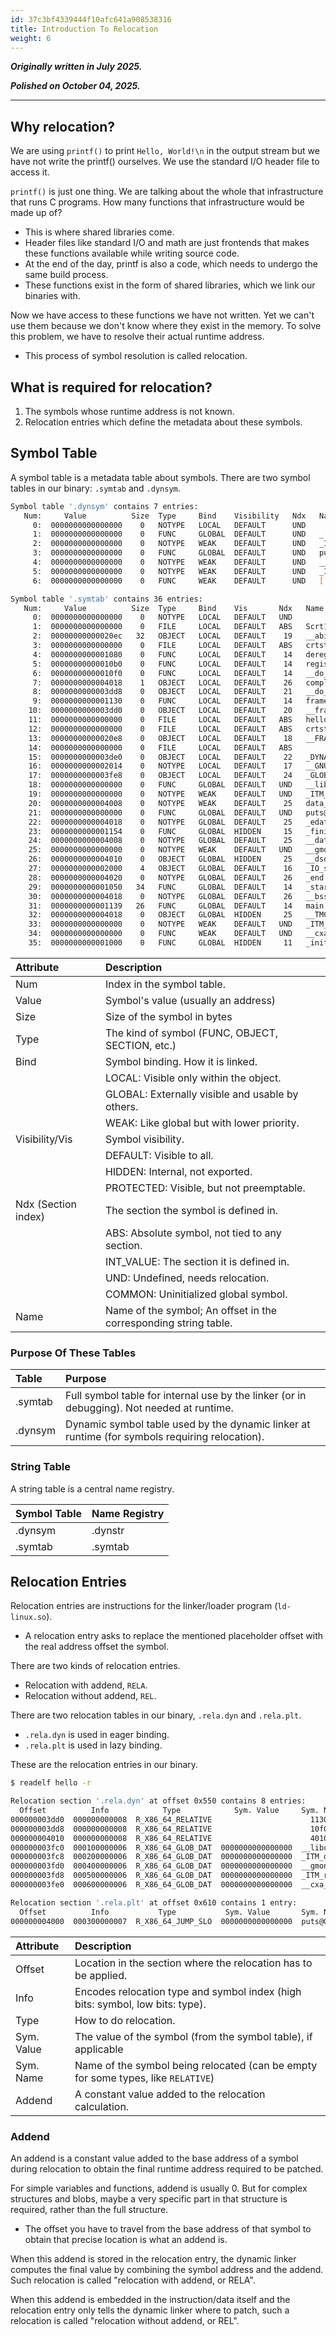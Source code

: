 ```yaml
---
id: 37c3bf4339444f10afc641a908538316
title: Introduction To Relocation
weight: 6
---
```


***Originally written in July 2025.***

***Polished on October 04, 2025.***

---

## Why relocation?

We are using `printf()` to print `Hello, World!\n` in the output stream but we have not write the printf() ourselves. We use the standard I/O header file to access it.

`printf()` is just one thing. We are talking about the whole that infrastructure that runs C programs. How many functions that infrastructure would be made up of?
  - This is where shared libraries come.
  - Header files like standard I/O and math are just frontends that makes these functions available while writing source code.
  - At the end of the day, printf is also a code, which needs to undergo the same build process.
  - These functions exist in the form of shared libraries, which we link our binaries with.

Now we have access to these functions we have not written. Yet we can't use them because we don't know where they exist in the memory. To solve this problem, we have to resolve their actual runtime address.
  - This process of symbol resolution is called relocation.

## What is required for relocation?

1. The symbols whose runtime address is not known.
2. Relocation entries which define the metadata about these symbols.

## Symbol Table

A symbol table is a metadata table about symbols. There are two symbol tables in our binary: `.symtab` and `.dynsym`.

```bash
Symbol table '.dynsym' contains 7 entries:
   Num:     Value          Size  Type     Bind    Visibility   Ndx   Name
     0:  0000000000000000    0   NOTYPE   LOCAL   DEFAULT      UND   
     1:  0000000000000000    0   FUNC     GLOBAL  DEFAULT      UND   _[...]@GLIBC_2.34 (2)
     2:  0000000000000000    0   NOTYPE   WEAK    DEFAULT      UND   _ITM_deregisterT[...]
     3:  0000000000000000    0   FUNC     GLOBAL  DEFAULT      UND   puts@GLIBC_2.2.5 (3)
     4:  0000000000000000    0   NOTYPE   WEAK    DEFAULT      UND   __gmon_start__
     5:  0000000000000000    0   NOTYPE   WEAK    DEFAULT      UND   _ITM_registerTMC[...]
     6:  0000000000000000    0   FUNC     WEAK    DEFAULT      UND   [...]@GLIBC_2.2.5 (3)

Symbol table '.symtab' contains 36 entries:
   Num:     Value          Size  Type     Bind    Vis       Ndx   Name
     0:  0000000000000000    0   NOTYPE   LOCAL   DEFAULT   UND   
     1:  0000000000000000    0   FILE     LOCAL   DEFAULT   ABS   Scrt1.o
     2:  00000000000020ec   32   OBJECT   LOCAL   DEFAULT    19   __abi_tag
     3:  0000000000000000    0   FILE     LOCAL   DEFAULT   ABS   crtstuff.c
     4:  0000000000001080    0   FUNC     LOCAL   DEFAULT    14   deregister_tm_clones
     5:  00000000000010b0    0   FUNC     LOCAL   DEFAULT    14   register_tm_clones
     6:  00000000000010f0    0   FUNC     LOCAL   DEFAULT    14   __do_global_dtors_aux
     7:  0000000000004018    1   OBJECT   LOCAL   DEFAULT    26   completed.0
     8:  0000000000003dd8    0   OBJECT   LOCAL   DEFAULT    21   __do_global_dtor[...]
     9:  0000000000001130    0   FUNC     LOCAL   DEFAULT    14   frame_dummy
    10:  0000000000003dd0    0   OBJECT   LOCAL   DEFAULT    20   __frame_dummy_in[...]
    11:  0000000000000000    0   FILE     LOCAL   DEFAULT   ABS   hello.c
    12:  0000000000000000    0   FILE     LOCAL   DEFAULT   ABS   crtstuff.c
    13:  00000000000020e8    0   OBJECT   LOCAL   DEFAULT    18   __FRAME_END__
    14:  0000000000000000    0   FILE     LOCAL   DEFAULT   ABS   
    15:  0000000000003de0    0   OBJECT   LOCAL   DEFAULT    22   _DYNAMIC
    16:  0000000000002014    0   NOTYPE   LOCAL   DEFAULT    17   __GNU_EH_FRAME_HDR
    17:  0000000000003fe8    0   OBJECT   LOCAL   DEFAULT    24   _GLOBAL_OFFSET_TABLE_
    18:  0000000000000000    0   FUNC     GLOBAL  DEFAULT   UND   __libc_start_mai[...]
    19:  0000000000000000    0   NOTYPE   WEAK    DEFAULT   UND   _ITM_deregisterT[...]
    20:  0000000000004008    0   NOTYPE   WEAK    DEFAULT    25   data_start
    21:  0000000000000000    0   FUNC     GLOBAL  DEFAULT   UND   puts@GLIBC_2.2.5
    22:  0000000000004018    0   NOTYPE   GLOBAL  DEFAULT    25   _edata
    23:  0000000000001154    0   FUNC     GLOBAL  HIDDEN     15   _fini
    24:  0000000000004008    0   NOTYPE   GLOBAL  DEFAULT    25   __data_start
    25:  0000000000000000    0   NOTYPE   WEAK    DEFAULT   UND   __gmon_start__
    26:  0000000000004010    0   OBJECT   GLOBAL  HIDDEN     25   __dso_handle
    27:  0000000000002000    4   OBJECT   GLOBAL  DEFAULT    16   _IO_stdin_used
    28:  0000000000004020    0   NOTYPE   GLOBAL  DEFAULT    26   _end
    29:  0000000000001050   34   FUNC     GLOBAL  DEFAULT    14   _start
    30:  0000000000004018    0   NOTYPE   GLOBAL  DEFAULT    26   __bss_start
    31:  0000000000001139   26   FUNC     GLOBAL  DEFAULT    14   main
    32:  0000000000004018    0   OBJECT   GLOBAL  HIDDEN     25   __TMC_END__
    33:  0000000000000000    0   NOTYPE   WEAK    DEFAULT   UND   _ITM_registerTMC[...]
    34:  0000000000000000    0   FUNC     WEAK    DEFAULT   UND   __cxa_finalize@G[...]
    35:  0000000000001000    0   FUNC     GLOBAL  HIDDEN     11   _init
```

| Attribute  | Description |
| :--------  | :---------- |
| Num   | Index in the symbol table. |
| Value | Symbol's value (usually an address) |
| Size  | Size of the symbol in bytes |
| Type  | The kind of symbol (FUNC, OBJECT, SECTION, etc.) |
| Bind  | Symbol binding. How it is linked. |
| | LOCAL: Visible only within the object. |
| | GLOBAL: Externally visible and usable by others. |
| | WEAK: Like global but with lower priority. |
| Visibility/Vis | Symbol visibility. |
| | DEFAULT: Visible to all. |
| | HIDDEN: Internal, not exported. |
| | PROTECTED: Visible, but not preemptable. |
| Ndx (Section index) | The section the symbol is defined in. |
| | ABS: Absolute symbol, not tied to any section. |
| | INT_VALUE: The section it is defined in. |
| | UND: Undefined, needs relocation. |
| | COMMON: Uninitialized global symbol. |
| Name | Name of the symbol; An offset in the corresponding string table. |

### Purpose Of These Tables

| Table   | Purpose |
| :----   | :------ |
| .symtab | Full symbol table for internal use by the linker (or in debugging). Not needed at runtime. |
| .dynsym | Dynamic symbol table used by the dynamic linker at runtime (for symbols requiring relocation). |

### String Table

A string table is a central name registry.

| Symbol Table | Name Registry |
| :------ | :------ |
| .dynsym | .dynstr |
| .symtab | .symtab |

## Relocation Entries

Relocation entries are instructions for the linker/loader program (`ld-linux.so`).
  - A relocation entry asks to replace the mentioned placeholder offset with the real address offset the symbol.

There are two kinds of relocation entries.
  - Relocation with addend, `RELA`.
  - Relocation without addend, `REL`.

There are two relocation tables in our binary, `.rela.dyn` and `.rela.plt`.
  - `.rela.dyn` is used in eager binding.
  - `.rela.plt` is used in lazy binding.

These are the relocation entries in our binary.
```bash
$ readelf hello -r

Relocation section '.rela.dyn' at offset 0x550 contains 8 entries:
  Offset          Info            Type            Sym. Value     Sym. Name + Addend
000000003dd0  000000000008  R_X86_64_RELATIVE                      1130
000000003dd8  000000000008  R_X86_64_RELATIVE                      10f0
000000004010  000000000008  R_X86_64_RELATIVE                      4010
000000003fc0  000100000006  R_X86_64_GLOB_DAT  0000000000000000  __libc_start_main@GLIBC_2.34 + 0
000000003fc8  000200000006  R_X86_64_GLOB_DAT  0000000000000000  _ITM_deregisterTM[...] + 0
000000003fd0  000400000006  R_X86_64_GLOB_DAT  0000000000000000  __gmon_start__ + 0
000000003fd8  000500000006  R_X86_64_GLOB_DAT  0000000000000000  _ITM_registerTMCl[...] + 0
000000003fe0  000600000006  R_X86_64_GLOB_DAT  0000000000000000  __cxa_finalize@GLIBC_2.2.5 + 0

Relocation section '.rela.plt' at offset 0x610 contains 1 entry:
  Offset          Info           Type           Sym. Value       Sym. Name + Addend
000000004000  000300000007  R_X86_64_JUMP_SLO  0000000000000000  puts@GLIBC_2.2.5 + 0
```

| Attribute | Description |
| :-------- | :---------- |
| Offset | Location in the section where the relocation has to be applied. |
| Info   | Encodes relocation type and symbol index (high bits: symbol, low bits: type). |
| Type   | How to do relocation. |
| Sym. Value | The value of the symbol (from the symbol table), if applicable |
| Sym. Name  | Name of the symbol being relocated (can be empty for some types, like `RELATIVE`) |
| Addend | A constant value added to the relocation calculation. |

### Addend

An addend is a constant value added to the base address of a symbol during relocation to obtain the final runtime address required to be patched.

For simple variables and functions, addend is usually 0. But for complex structures and blobs, maybe a very specific part in that structure is required, rather than the full structure.
  - The offset you have to travel from the base address of that symbol to obtain that precise location is what an addend is.

When this addend is stored in the relocation entry, the dynamic linker computes the final value by combining the symbol address and the addend. Such relocation is called "relocation with addend, or RELA".

When this addend is embedded in the instruction/data itself and the relocation entry only tells the dynamic linker where to patch, such a relocation is called "relocation without addend, or REL".
